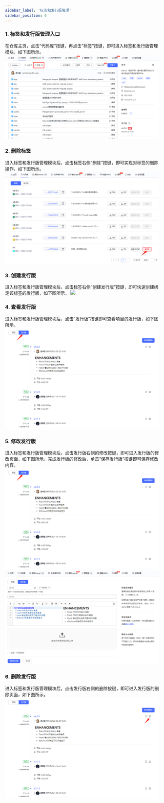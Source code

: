 ```yaml
---
sidebar_label: '标签和发行版管理'   
sidebar_position: 6   
---
```

### **1. 标签和发行版管理入口**
在仓库主页，点击“代码库”按键，再点击”标签“按键，即可进入标签和发行版管理模块，如下图所示。
![](../../static/img/代码库管理/标签和发行版管理/标签和发行版管理入口.png)<br/>
  
### **2. 删除标签**
进入标签和发行版管理模块后，点击标签右侧“删除”按键，即可实现对标签的删除操作，如下图所示。
![](../../static/img/代码库管理/标签和发行版管理/删除标签.png)<br/>
  
### **3. 创建发行版**
进入标签和发行版管理模块后，点击标签右侧”创建发行版”按键，即可快速创建绑定该标签的发行版，如下图所示。
![](../../static/img/代码库管理/标签和发行版管理/创建发行版.png)<br/>
  
### **4. 查看发行版**
进入标签和发行版管理模块后，点击”发行版”按键即可查看项目的发行版，如下图所示。
![](../../static/img/代码库管理/标签和发行版管理/查看发行版.png)<br/>
 
### **5. 修改发行版**
进入标签和发行版管理模块后，点击发行版右侧的修改按键，即可进入发行版的修改页面，如下图所示。完成发行版的修改后，单击”保存发行版“按键即可保存修改内容。
![](../../static/img/代码库管理/标签和发行版管理/查看发行版.png)<br/>
![](../../static/img/代码库管理/标签和发行版管理/发行版修改页面.png)<br/>
  
### **6. 删除发行版**
进入标签和发行版管理模块后，点击发行版右侧的删除按键，即可进入发行版的删除页面，如下图所示。
![](../../static/img/代码库管理/标签和发行版管理/删除发行版.png)<br/>
  